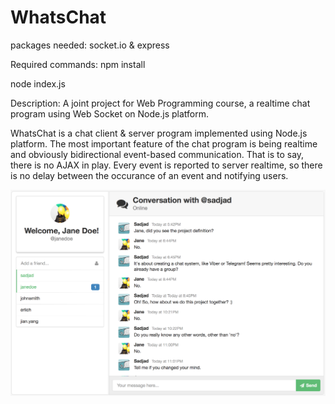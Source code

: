 # WhatsChat
packages needed: socket.io & express

Required commands:
npm install

node index.js

Description:
A joint project for Web Programming course, a realtime chat program using Web Socket on Node.js platform.

WhatsChat is a chat client & server program implemented using Node.js platform. The most important feature of the chat program is being realtime and obviously bidirectional event-based communication. That is to say, there is no AJAX in play. Every event is reported to server realtime, so there is no delay between the occurance of an event and notifying users.


![alt tag](https://github.com/ShaghayeghEs/WhatsChat/blob/master/rcp.png)
